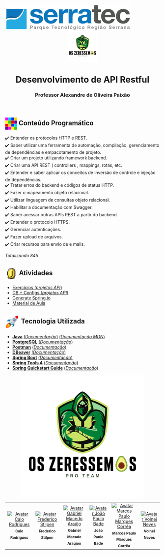 <p align="center">
   &nbsp;&nbsp;&nbsp;&nbsp;&nbsp;&nbsp;&nbsp;&nbsp;&nbsp;&nbsp;&nbsp;&nbsp;&nbsp;&nbsp;&nbsp;&nbsp;&nbsp;&nbsp;&nbsp;&nbsp;&nbsp;&nbsp;&nbsp;&nbsp;&nbsp;&nbsp;&nbsp;&nbsp;&nbsp;&nbsp;&nbsp;&nbsp;&nbsp;&nbsp;&nbsp;&nbsp;&nbsp;&nbsp;&nbsp;&nbsp;&nbsp;&nbsp;&nbsp;&nbsp;&nbsp;&nbsp;&nbsp;<img height="80px" src="assets/logoSerratec.png" alt="logo serratec"/>&nbsp;&nbsp;&nbsp;&nbsp;&nbsp;&nbsp;&nbsp;&nbsp;&nbsp;&nbsp;&nbsp;&nbsp;&nbsp;&nbsp;&nbsp;&nbsp;&nbsp;&nbsp;&nbsp;&nbsp;&nbsp;&nbsp;&nbsp;&nbsp;<img height="100px" src="assets/osZeressemosProTeam.png" alt="logo serratec"/>
</p>
<h1 align="center">Desenvolvimento de API Restful</h1>
<h3 align="center">Professor Alexandre de Oliveira Paixão</h3>
</br>

## <img  height="40px" align="center" src="assets/colorBlock.gif"> Conteúdo Programático

✔️ Entender os protocolos HTTP e REST.</br>
✔️ Saber utilizar uma ferramenta de automação, compilação, gerenciamento de dependências e empacotamento de projeto.</br>
✔️ Criar um projeto utilizando framework backend.</br>
✔️ Criar uma API REST ( controllers , mappings, rotas, etc.</br>
✔️ Entender e saber aplicar os conceitos de inversão de controle e injeção de dependências.</br>
✔️ Tratar erros do backend e códigos de status HTTP.</br>
✔️ Fazer o mapeamento objeto relacional.</br>
✔️ Utilizar linguagem de consultas objeto relacional.</br>
✔️ Habilitar a documentação com Swagger.</br>
✔️ Saber acessar outras APIs REST a partir do backend.</br>
✔️ Entender o protocolo HTTPS.</br>
✔️ Gerenciar autenticações.</br>
✔️ Fazer upload de arquivos.</br>
✔️ Criar recursos para envio de e mails.</br>

*Totalizando 84h*
</br>

## <img  height="40px" align="center" src="assets/coin.gif"> Atividades
* [Exercícios (*projetos API*)](workspaceSpringToolAPI/)
* [DB + Configs (*projetos API*)](dataBaseEconfigs/)
* [Generate Spring.io](generateSpringIo/)
* [Material de Aula](materialDeAula/)</br>
<!--
### ⚡Projeto Final 
 &nbsp;&nbsp;&nbsp;&nbsp;&nbsp;&nbsp;[**E-commerce Marketplace**](projetoFinal/)
</br>
-->
## <img  height="45px" align="center" src="assets/stockrocketgif.gif"> Tecnologia Utilizada
- [**Java**](https://www.oracle.com/java/technologies/)    [(*Documentação*)](https://docs.oracle.com/en/java/)    [(*Documentação MDN*)](https://developer.mozilla.org/en-US/docs/Glossary/Java)
- [**PostgreSQL**](https://www.postgresql.org/)    [(*Documentação*)](http://pgdocptbr.sourceforge.net/pg80/index.html)
- [**Postman**](https://www.postman.com/downloads/)    [(*Documentação*)](https://learning.postman.com/docs/getting-started/introduction/)
- [**DBeaver**](https://dbeaver.io/)    [(*Documentação*)](https://dbeaver.com/docs/wiki/)
- [**Spring Boot**](https://spring.io/)    [(*Documentação*)](https://spring.io/projects/spring-boot)
- [**Spring Tools 4**](https://spring.io/tools)    [(*Documentação*)](https://github.com/spring-projects/sts4/wiki)      
- [**Spring Quickstart Guide**](https://spring.io/quickstart)    [(*Documentação*)](https://spring.io/guides)  

<p align="center">
  <img align="center" height="400px" src="assets/osZeressemosProTeam.png"> 
</p>

<table>
  <tr>
    <td align="center">
      <a href="https://github.com/raiocodrigues">
        <img src="https://avatars.githubusercontent.com/u/82115790?v=4" width="100px;" alt="Avatar Caio Rodrigues"/><br>
        <sub>
          <b>Caio Rodrigues</b>
        </sub>
      </a>
    </td>
    <td align="center">
      <a href="https://github.com/FredericoStilpen">
        <img src="https://avatars.githubusercontent.com/u/82114348?v=4" width="100px;" alt="Avatar Frederico Stilpen"/><br>
        <sub>
          <b>Frederico Stilpen</b>
        </sub>
      </a><br>
    </td>
    <td align="center">
      <a href="https://github.com/M4G1Ck">
        <img src="https://avatars.githubusercontent.com/u/79328112?v=4" width="100px;" alt="Avatar Gabriel Macedo Araújo"/><br>
        <sub>
          <b>Gabriel Macedo Araújoo</b>
        </sub>
      </a><br>
    </td>
    <td align="center">
      <a href="https://github.com/JpBade">
        <img src="https://avatars.githubusercontent.com/u/82114843?v=4" width="100px;" alt="Avatar João Paulo Bade"/><br>
        <sub>
          <b>João Paulo Bade</b>
        </sub>
      </a><br>
    </td>
    <td align="center">
      <a href="https://github.com/marcosbarker">
        <img src="https://avatars.githubusercontent.com/u/57602117?v=4" width="100px;" alt="Avatar Marcos Paulo Marques Corrêa"/><br>
        <sub>
          <b>Marcos Paulo Marques Corrêa</b>
        </sub>
      </a><br>
    </td>
    <td align="center">
      <a href="https://github.com/Volneineves">
        <img src="https://avatars.githubusercontent.com/u/82004090?v=4" width="100px;" alt="Avatar Volnei Neves"/><br>
        <sub>
          <b>Volnei Neves</b>
        </sub>
      </a><br>
    </td>
</table>